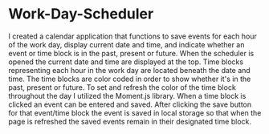 # Work-Day-Scheduler
I created a calendar application that functions to save events for each hour of the work day, display current date and time, and indicate whether an event or time block is in the past, present or future. When the scheduler is opened the current date and time are displayed at the top. Time blocks representing each hour in the work day are located beneath the date and time. The time blocks are color coded in order to show whether it's in the past, present or future. To set and refresh the color of the time block throughout the day I utilized the Moment.js library. When a time block is clicked an event can be entered and saved. After clicking the save button for that event/time block the event is saved in local storage so that when the page is refreshed the saved events remain in their designated time block.